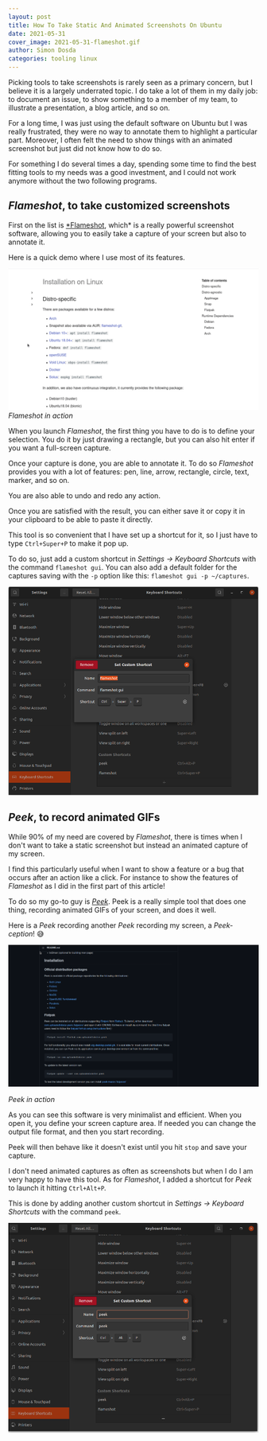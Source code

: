 ```yaml
---
layout: post
title: How To Take Static And Animated Screenshots On Ubuntu
date: 2021-05-31
cover_image: 2021-05-31-flameshot.gif
author: Simon Dosda
categories: tooling linux
---
```


Picking tools to take screenshots is rarely seen as a primary concern, but I believe it is a largely underrated topic. I do take a lot of them in my daily job: to document an issue, to show something to a member of my team, to illustrate a presentation, a blog article, and so on.

For a long time, I was just using the default software on Ubuntu but I was really frustrated, they were no way to annotate them to highlight a particular part. Moreover, I often felt the need to show things with an animated screenshot but just did not know how to do so.

For something I do several times a day, spending some time to find the best fitting tools to my needs was a good investment, and I could not work anymore without the two following programs.

## _Flameshot_, to take customized screenshots

First on the list is [\*Flameshot](https://flameshot.org/), which\* is a really powerful screenshot software, allowing you to easily take a capture of your screen but also to annotate it.

Here is a quick demo where I use most of its features.

![flameshot in action](/assets/images/2021-05-31-flameshot.gif)
_Flameshot in action_

When you launch _Flameshot_, the first thing you have to do is to define your selection. You do it by just drawing a rectangle, but you can also hit enter if you want a full-screen capture.

Once your capture is done, you are able to annotate it. To do so _Flameshot_ provides you with a lot of features: pen, line, arrow, rectangle, circle, text, marker, and so on.

You are also able to undo and redo any action.

Once you are satisfied with the result, you can either save it or copy it in your clipboard to be able to paste it directly.

This tool is so convenient that I have set up a shortcut for it, so I just have to type `Ctrl+Super+P` to make it pop up.

To do so, just add a custom shortcut in _Settings → Keyboard Shortcuts_ with the command `flameshot gui`. You can also add a default folder for the captures saving with the `-p` option like this: `flameshot gui -p ~/captures`.

![flameshot shortcut setting](/assets/images/2021-05-31-flameshot-shortcut.png)

## _Peek_, to record animated GIFs

While 90% of my need are covered by _Flameshot_, there is times when I don't want to take a static screenshot but instead an animated capture of my screen.

I find this particularly useful when I want to show a feature or a bug that occurs after an action like a click. For instance to show the features of _Flameshot_ as I did in the first part of this article!

To do so my go-to guy is [_Peek_](https://github.com/phw/peek). Peek is a really simple tool that does one thing, recording animated GIFs of your screen, and does it well.

Here is a _Peek_ recording another _Peek_ recording my screen, a _Peek-ception_! 😅

![peek in action](/assets/images/2021-05-31-peek.gif)

_Peek in action_

As you can see this software is very minimalist and efficient. When you open it, you define your screen capture area. If needed you can change the output file format, and then you start recording.

Peek will then behave like it doesn't exist until you hit `stop` and save your capture.

I don't need animated captures as often as screenshots but when I do I am very happy to have this tool. As for _Flameshot_, I added a shortcut for _Peek_ to launch it hitting `Ctrl+Alt+P`_._

This is done by adding another custom shortcut in _Settings → Keyboard Shortcuts_ with the command `peek`.

![peek shortcut setting](/assets/images/2021-05-31-peek-shortcut.png)
